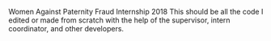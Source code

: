 Women Against Paternity Fraud Internship 2018
This should be all the code I edited or made from scratch with the help of the supervisor, intern coordinator, and other developers.
